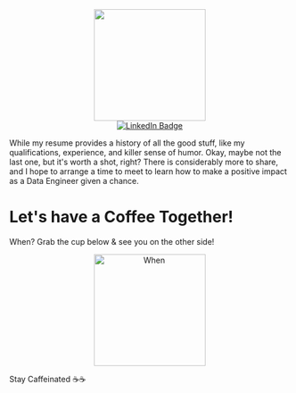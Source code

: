 <div id="header" align="center">
  <img src="https://media.giphy.com/media/ouvSzoMTx6nXN6PiGu/giphy.gif" width="200"/>
</div>

<div id="badges" align="center">
  <a href="https://www.linkedin.com/in/aghadi/">
    <img src="https://img.shields.io/badge/LinkedIn-blue?style=for-the-badge&logo=linkedin&logoColor=white" alt="LinkedIn Badge"/>
  </a>
</div>

While my resume provides a history of all the good stuff, like my qualifications, experience, and killer sense of humor. Okay, maybe not the last one, but it's worth a shot, right? There is considerably more to share, and I hope to arrange a time to meet to learn how to make a positive impact as a Data Engineer given a chance. 

# Let's have a Coffee Together!
When? Grab the cup below & see you on the other side!

<div align="center">
  <a href="https://calendly.com/aniketghadi50/15min" target="_blank"><img src="https://media.giphy.com/media/mCmCVbnEJ1s2xN4BYd/giphy.gif" alt="When" width="200" /></a>
</div>

Stay Caffeinated ☕️☕️
